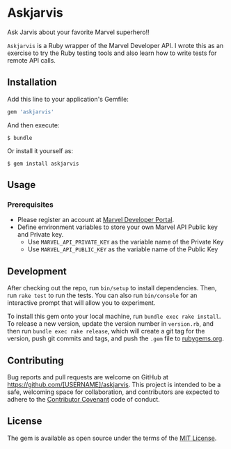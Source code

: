 # Askjarvis

Ask Jarvis about your favorite Marvel superhero!!

`Askjarvis` is a Ruby wrapper of the Marvel Developer API. I wrote this as an exercise to try the Ruby testing tools and also learn how to write tests for remote API calls.

## Installation

Add this line to your application's Gemfile:

```ruby
gem 'askjarvis'
```

And then execute:

    $ bundle

Or install it yourself as:

    $ gem install askjarvis

## Usage

### Prerequisites
   * Please register an account at [Marvel Developer Portal](http://developer.marvel.com/).
   * Define environment variables to store your own Marvel API Public key and Private key.
      * Use `MARVEL_API_PRIVATE_KEY` as the variable name of the Private Key
      * Use `MARVEL_API_PUBLIC_KEY` as the variable name of the Public Key

## Development

After checking out the repo, run `bin/setup` to install dependencies. Then, run `rake test` to run the tests. You can also run `bin/console` for an interactive prompt that will allow you to experiment.

To install this gem onto your local machine, run `bundle exec rake install`. To release a new version, update the version number in `version.rb`, and then run `bundle exec rake release`, which will create a git tag for the version, push git commits and tags, and push the `.gem` file to [rubygems.org](https://rubygems.org).

## Contributing

Bug reports and pull requests are welcome on GitHub at https://github.com/[USERNAME]/askjarvis. This project is intended to be a safe, welcoming space for collaboration, and contributors are expected to adhere to the [Contributor Covenant](contributor-covenant.org) code of conduct.


## License

The gem is available as open source under the terms of the [MIT License](http://opensource.org/licenses/MIT).

